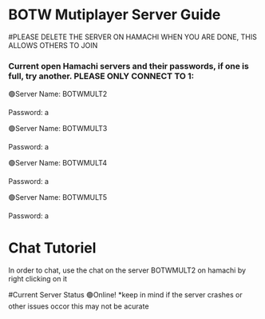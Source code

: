 # BOTW Mutiplayer Server Guide
#PLEASE DELETE THE SERVER ON HAMACHI WHEN YOU ARE DONE, THIS ALLOWS OTHERS TO JOIN

### Current open Hamachi servers and their passwords, if one is full, try another. PLEASE ONLY CONNECT TO 1:

🟢Server Name: BOTWMULT2

Password: a



🟢Server Name: BOTWMULT3

Password: a



🟢Server Name: BOTWMULT4

Password: a



🟢Server Name: BOTWMULT5

Password: a

# Chat Tutoriel
In order to chat, use the chat on the server BOTWMULT2 on hamachi by right clicking on it

#Current Server Status
🟢Online!
*keep in mind if the server crashes or other issues occor this may not be acurate
